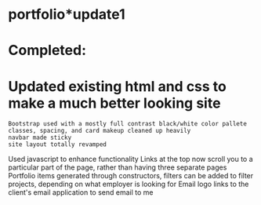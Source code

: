 # portfolio*update1

# Completed:
# Updated existing html and css to make a much better looking site
    Bootstrap used with a mostly full contrast black/white color pallete
    classes, spacing, and card makeup cleaned up heavily
    navbar made sticky
    site layout totally revamped

Used javascript to enhance functionality
    Links at the top now scroll you to a particular part of the page, rather than having three separate pages
    Portfolio items generated through constructors, filters can be added to filter projects, depending on what employer is looking for
    Email logo links to the client's email application to send email to me
